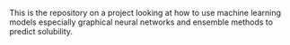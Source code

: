 This is the repository on a project looking at how to use machine learning models especially graphical neural networks and ensemble methods to predict solubility.
